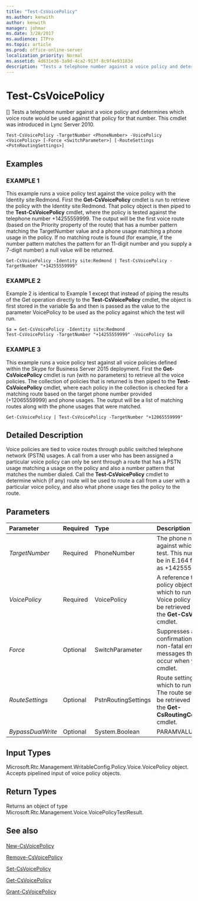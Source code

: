 ```yaml
---
title: "Test-CsVoicePolicy"
ms.author: kenwith
author: kenwith
manager: johmar
ms.date: 3/28/2017
ms.audience: ITPro
ms.topic: article
ms.prod: office-online-server
localization_priority: Normal
ms.assetid: 4d631e36-3a9d-4ca2-913f-8c9f4e93183d
description: "Tests a telephone number against a voice policy and determines which voice route would be used against that policy for that number. This cmdlet was introduced in Lync Server 2010."
---
```


# Test-CsVoicePolicy
[]
Tests a telephone number against a voice policy and determines which voice route would be used against that policy for that number. This cmdlet was introduced in Lync Server 2010.
  
```
Test-CsVoicePolicy -TargetNumber <PhoneNumber> -VoicePolicy <VoicePolicy> [-Force <SwitchParameter>] [-RouteSettings <PstnRoutingSettings>]

```

## Examples

### EXAMPLE 1

This example runs a voice policy test against the voice policy with the Identity site:Redmond. First the **Get-CsVoicePolicy** cmdlet is run to retrieve the policy with the Identity site:Redmond. That policy object is then piped to the **Test-CsVoicePolicy** cmdlet, where the policy is tested against the telephone number +14255559999. The output will be the first voice route (based on the Priority property of the route) that has a number pattern matching the TargetNumber value and a phone usage matching a phone usage in the policy. If no matching route is found (for example, if the number pattern matches the pattern for an 11-digit number and you supply a 7-digit number) a null value will be returned.
  
```
Get-CsVoicePolicy -Identity site:Redmond | Test-CsVoicePolicy -TargetNumber "+14255559999"
```

### EXAMPLE 2

Example 2 is identical to Example 1 except that instead of piping the results of the Get operation directly to the **Test-CsVoicePolicy** cmdlet, the object is first stored in the variable $a and then is passed as the value to the parameter VoicePolicy to be used as the policy against which the test will run.
  
```
$a = Get-CsVoicePolicy -Identity site:Redmond
Test-CsVoicePolicy -TargetNumber "+14255559999" -VoicePolicy $a
```

### EXAMPLE 3

This example runs a voice policy test against all voice policies defined within the Skype for Business Server 2015 deployment. First the **Get-CsVoicePolicy** cmdlet is run (with no parameters) to retrieve all the voice policies. The collection of policies that is returned is then piped to the **Test-CsVoicePolicy** cmdlet, where each policy in the collection is checked for a matching route based on the target phone number provided (+12065559999) and phone usages. The output will be a list of matching routes along with the phone usages that were matched.
  
```
Get-CsVoicePolicy | Test-CsVoicePolicy -TargetNumber "+12065559999"
```

## Detailed Description

Voice policies are tied to voice routes through public switched telephone network (PSTN) usages. A call from a user who has been assigned a particular voice policy can only be sent through a route that has a PSTN usage matching a usage on the policy and also a number pattern that matches the number dialed. Call the **Test-CsVoicePolicy** cmdlet to determine which (if any) route will be used to route a call from a user with a particular voice policy, and also what phone usage ties the policy to the route.
  
## Parameters

|**Parameter**|**Required**|**Type**|**Description**|
|:-----|:-----|:-----|:-----|
| _TargetNumber_ <br/> |Required  <br/> |PhoneNumber  <br/> |The phone number against which to run the test. This number should be in E.164 format (such as +14255551212).  <br/> |
| _VoicePolicy_ <br/> |Required  <br/> |VoicePolicy  <br/> |A reference to the voice policy object against which to run the test. Voice policy objects can be retrieved by calling the **Get-CsVoicePolicy** cmdlet. <br/> |
| _Force_ <br/> |Optional  <br/> |SwitchParameter  <br/> |Suppresses any confirmation prompts or non-fatal error messages that might occur when you run the cmdlet.  <br/> |
| _RouteSettings_ <br/> |Optional  <br/> |PstnRoutingSettings  <br/> |Route settings against which to run the test. The route settings can be retrieved with a call to the **Get-CsRoutingConfiguration** cmdlet. <br/> |
| _BypassDualWrite_ <br/> |Optional  <br/> |System.Boolean  <br/> |PARAMVALUE: $true | $false  <br/> |
   
## Input Types

Microsoft.Rtc.Management.WritableConfig.Policy.Voice.VoicePolicy object. Accepts pipelined input of voice policy objects.
  
## Return Types

Returns an object of type Microsoft.Rtc.Management.Voice.VoicePolicyTestResult.
  
## See also

#### 

[New-CsVoicePolicy](new-csvoicepolicy.md)
  
[Remove-CsVoicePolicy](remove-csvoicepolicy.md)
  
[Set-CsVoicePolicy](set-csvoicepolicy.md)
  
[Get-CsVoicePolicy](get-csvoicepolicy.md)
  
[Grant-CsVoicePolicy](grant-csvoicepolicy.md)

